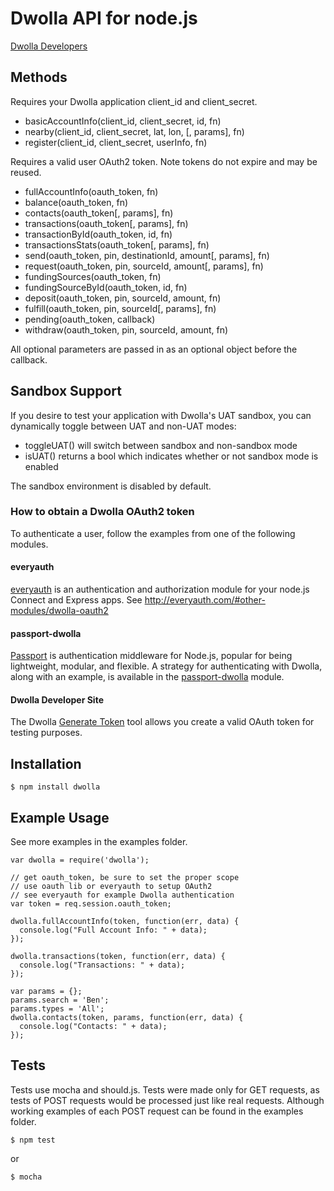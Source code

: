 # Dwolla API for node.js
[Dwolla Developers](https://www.dwolla.com/developers)

## Methods

Requires your Dwolla application client_id and client_secret.

  * basicAccountInfo(client_id, client_secret, id, fn)
  * nearby(client_id, client_secret, lat, lon, [, params], fn)
  * register(client_id, client_secret, userInfo, fn)

Requires a valid user OAuth2 token. Note tokens do not expire and may be
reused.

  * fullAccountInfo(oauth_token, fn)
  * balance(oauth_token, fn)
  * contacts(oauth_token[, params], fn)
  * transactions(oauth_token[, params], fn)
  * transactionById(oauth_token, id, fn)
  * transactionsStats(oauth_token[, params], fn)
  * send(oauth_token, pin, destinationId, amount[, params], fn)
  * request(oauth_token, pin, sourceId, amount[, params], fn)
  * fundingSources(oauth_token, fn)
  * fundingSourceById(oauth_token, id, fn)
  * deposit(oauth_token, pin, sourceId, amount, fn)
  * fulfill(oauth_token, pin, sourceId[, params], fn)
  * pending(oauth_token, callback)
  * withdraw(oauth_token, pin, sourceId, amount, fn)

  All optional parameters are passed in as an optional object before the callback.

## Sandbox Support

If you desire to test your application with Dwolla's UAT sandbox, you can 
dynamically toggle between UAT and non-UAT modes:

  * toggleUAT() will switch between sandbox and non-sandbox mode
  * isUAT() returns a bool which indicates whether or not sandbox mode is enabled

The sandbox environment is disabled by default. 

### How to obtain a Dwolla OAuth2 token

To authenticate a user, follow the examples from one of the following modules.

#### everyauth

[everyauth](http://everyauth.com/) is an authentication and authorization module for your node.js Connect and Express apps. See http://everyauth.com/#other-modules/dwolla-oauth2

#### passport-dwolla

[Passport](http://passportjs.org/) is authentication middleware for Node.js, popular for being lightweight, modular, and flexible. A strategy for authenticating with Dwolla, along with an example, is available in the [passport-dwolla](https://github.com/jaredhanson/passport-dwolla) module.

#### Dwolla Developer Site

The Dwolla [Generate Token](http://developers.dwolla.com/dev/token) tool allows you
create a valid OAuth token for testing purposes.

## Installation

    $ npm install dwolla

## Example Usage
See more examples in the examples folder.

    var dwolla = require('dwolla');

    // get oauth_token, be sure to set the proper scope
    // use oauth lib or everyauth to setup OAuth2
    // see everyauth for example Dwolla authentication
    var token = req.session.oauth_token;

    dwolla.fullAccountInfo(token, function(err, data) {
      console.log("Full Account Info: " + data);
    });

    dwolla.transactions(token, function(err, data) {
      console.log("Transactions: " + data);
    });

    var params = {};
    params.search = 'Ben';
    params.types = 'All';
    dwolla.contacts(token, params, function(err, data) {
      console.log("Contacts: " + data);
    });

## Tests
Tests use mocha and should.js. Tests were made only for GET requests,
as tests of POST requests would be processed just like real requests.
Although working examples of each POST request can be found in the
examples folder.

    $ npm test

or

    $ mocha
